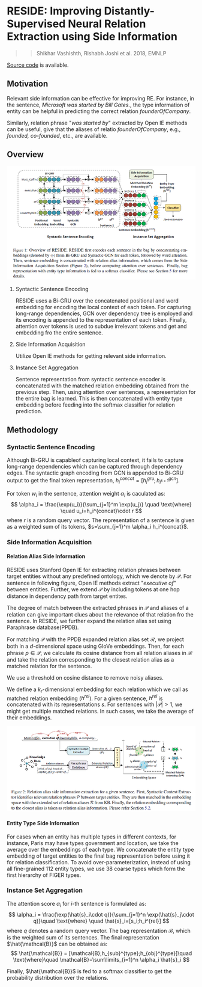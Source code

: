 # RESIDE: Improving Distantly-Supervised Neural Relation Extraction using Side Information

>> Shikhar Vashishth, Rishabh Joshi et al. 2018, EMNLP

[Source code](http://github.com/malllabiisc/RESIDE.) is available.

## Motivation

Relevant side information can be effective for improving RE. For instance, in the sentence, *Microsoft was started by Bill Gates.*, the type information of entity can be helpful in predicting the correct relation *founderOfCompany*.

Similarly, relation phrase "*was started by*" extracted by Open IE methods can be useful, give that the aliases of relatio *founderOfCompany*, e.g., *founded, co-founded*, etc., are available. 

## Overview

![](../Figs/re_reside_1.png)

1. Syntactic Sentence Encoding
   
   RESIDE uses a Bi-GRU over the concatenated positional and word embedding for encoding the local context of each token. For capturing long-range dependencies, GCN over dependency tree is employed and its encoding is appended to the representation of each token. Finally, attention over tokens is used to subdue irrelevant tokens and get and embedding fro the entire sentence.

2. Side Information Acquisition

   Utilize Open IE methods for getting relevant side information.

3. Instance Set Aggregation

   Sentence representation from syntactic sentence encoder is concatenated with the matched relation embedding obtained from the previous step. Then, using attention over sentences, a representation for the entire bag is learned. This is then concatenated with entity type embedding before feeding into the softmax classifier for relation prediction.

## Methodology

### Syntactic Sentence Encoding

Although Bi-GRU is capableof capturing local context, it fails to capture long-range dependencies which can be captured through dependency edges.
The syntactic graph encoding from GCN is appended to Bi-GRU output to get the final token representation, $h_i^{concat}=[h_i^{gru};h_{i^{k+1}}^{gcn}]$.

For token $w_i$ in the sentence, attention weight $\alpha_i$ is caculated as:
$$
\alpha_i = \frac{\exp(u_i)}{\sum_{j=1}^m \exp(u_j)} \quad \text{where} \quad u_i=h_i^{concat}\cdot r
$$
where $r$ is a random query vector. The representation of a sentence is given as a weighted sum of its tokens, $s=\sum_{j=1}^m \alpha_i h_i^{concat}$.

### Side Information Acquisition

#### Relation Alias Side Information

RESIDE uses Stanford Open IE for extracting relation phrases between target entities without any predefined ontology, which we denote by $\mathcal{P}$. For sentence in following figure, Open IE methods extract "*executive of*" between entities. Further, we extend $\mathcal{P}$ by including tokens at one hop distance in dependency path from target entites.

The degree of match between the extracted phrases in $\mathcal{P}$ and aliases of a relation can give important clues about the relevance of that relation fro the sentence. In RESIDE, we further expand the relation alias set using Paraphrase database(PPDB).

For matching $\mathcal{P}$ with the PPDB expanded relation alias set $\mathcal{R}$, we project both in a $d$-dimensional space using GloVe embeddings. Then, for each phrase $p \in \mathcal{P}$, we calculate its cosine distance from all relation aliases in $\mathcal{R}$ and take the relation corresponding to the closest relation alias as a matched relation for the sentence.

We use a threshold on cosine distance to remove noisy aliases.

We define a $k_r$-dimensional embedding for each relation which we call as matched relation embedding ($h^{rel}$). For a given sentence, $h^{rel}$ is concatenated with its representations $s$. For sentences with $|\mathcal{P}|>1$, we might get multiple matched relations. In such cases, we take the average of their embeddings.

![](../Figs/re_reside_2.png)

#### Entity Type Side Information

For cases when an entity has multiple types in different contexts, for instance, Paris may have types government and location, we take the average over the embeddings of each type. We concatenate the entity type embedding of target entities to the final bag representation before using it for relation classification. To avoid over-parameterization, instead of using all fine-grained 112 entity types, we use 38 coarse types which form the first hierarchy of FIGER types.

### Instance Set Aggregation

The attention score $\alpha_i$ for $i$-th sentence is formulated as:
$$
\alpha_i = \frac{\exp(\hat{s}_i\cdot q)}{\sum_{j=1}^n \exp(\hat{s}_j\cdot q)}\quad \text{where} \quad \hat{s}_i=[s_i;h_i^{rel}]
$$
where $q$ denotes a random query vector. The bag representation $\mathcal{B}$, which is the weighted sum of its sentences. The final representation $\hat{\mathcal{B}}$ can be obtained as:
$$
\hat{\mathcal{B}} = [\mathcal{B};h_{sub}^{type};h_{obj}^{type}]\quad \text{where}\quad \mathcal{B}=\sum\limits_{i=1}^n \alpha_i \hat{s}_i
$$

Finally, $\hat{\mathcal{B}}$ is fed to a softmax classifier to get the probability distribution over the relations.